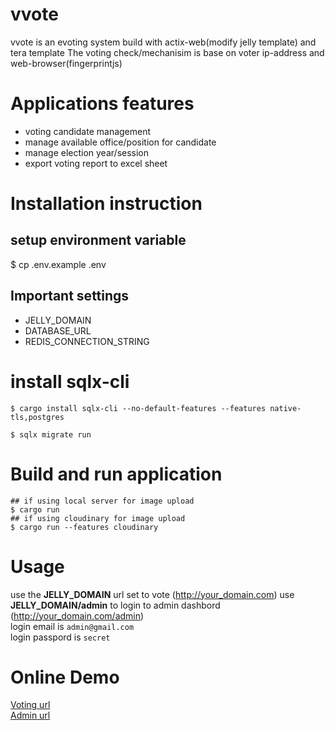 # vvote
vvote is an evoting system build with actix-web(modify jelly template) and tera template
The voting check/mechanisim is base on voter ip-address and web-browser(fingerprintjs)

# Applications features
- voting candidate management
- manage available office/position for candidate
- manage election year/session
- export voting report to excel sheet

# Installation instruction

## setup environment variable
$ cp .env.example .env

## Important settings
- JELLY_DOMAIN
- DATABASE_URL
- REDIS_CONNECTION_STRING

# install sqlx-cli
```
$ cargo install sqlx-cli --no-default-features --features native-tls,postgres

$ sqlx migrate run
```

# Build and run application
```
## if using local server for image upload
$ cargo run
## if using cloudinary for image upload
$ cargo run --features cloudinary
```

# Usage
use the **JELLY_DOMAIN** url set to vote (http://your_domain.com)
use **JELLY_DOMAIN/admin** to login to admin dashbord (http://your_domain.com/admin)\
login email is `admin@gmail.com`\
login passpord is `secret`

# Online Demo
[Voting url](https://vvote.onrender.com)\
[Admin url](https://vvote.onrender.com/admin)